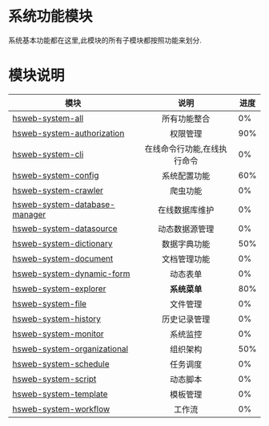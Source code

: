 # 系统功能模块
系统基本功能都在这里,此模块的所有子模块都按照功能来划分.

# 模块说明
| 模块       | 说明          |   进度 |
| ------------- |:-------------:| ----|
|[hsweb-system-all](hsweb-system-all)|所有功能整合| 0%|
|[hsweb-system-authorization](hsweb-system-authorization) |权限管理| 90%|
|[hsweb-system-cli](hsweb-system-cli)|在线命令行功能,在线执行命令| 0%|
|[hsweb-system-config](hsweb-system-config)|系统配置功能| 60%|
|[hsweb-system-crawler](hsweb-system-crawler)|爬虫功能| 0%|
|[hsweb-system-database-manager](hsweb-system-database-manager)|在线数据库维护| 0%|
|[hsweb-system-datasource](hsweb-system-datasource)|动态数据源管理| 0%|
|[hsweb-system-dictionary](hsweb-system-dictionary)| 数据字典功能|  50%|
|[hsweb-system-document](hsweb-system-document)|文档管理功能| 0%|
|[hsweb-system-dynamic-form](hsweb-system-dynamic-form)|动态表单| 0%|
|[hsweb-system-explorer](hsweb-system-menu)|**系统菜单**| 80%|
|[hsweb-system-file](hsweb-system-file)|文件管理| 0%|
|[hsweb-system-history](hsweb-system-history)|历史记录管理| 0%|
|[hsweb-system-monitor](hsweb-system-monitor)|系统监控| 0%|
|[hsweb-system-organizational](hsweb-system-organizational)|组织架构| 50%|
|[hsweb-system-schedule](hsweb-system-schedule)|任务调度| 0%|
|[hsweb-system-script](hsweb-system-script)|动态脚本| 0%|
|[hsweb-system-template](hsweb-system-template)|模板管理| 0%|
|[hsweb-system-workflow](hsweb-system-workflow)|工作流| 0%|
